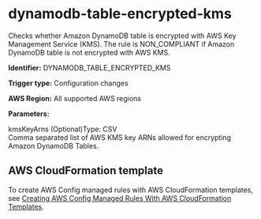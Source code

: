 # dynamodb\-table\-encrypted\-kms<a name="dynamodb-table-encrypted-kms"></a>

Checks whether Amazon DynamoDB table is encrypted with AWS Key Management Service \(KMS\)\. The rule is NON\_COMPLIANT if Amazon DynamoDB table is not encrypted with AWS KMS\. 

**Identifier:** DYNAMODB\_TABLE\_ENCRYPTED\_KMS

**Trigger type:** Configuration changes

**AWS Region:** All supported AWS regions

**Parameters:**

kmsKeyArns \(Optional\)Type: CSV  
Comma separated list of AWS KMS key ARNs allowed for encrypting Amazon DynamoDB Tables\.

## AWS CloudFormation template<a name="w24aac11c29c17b7c99c15"></a>

To create AWS Config managed rules with AWS CloudFormation templates, see [Creating AWS Config Managed Rules With AWS CloudFormation Templates](aws-config-managed-rules-cloudformation-templates.md)\.